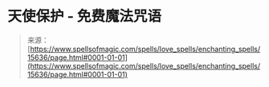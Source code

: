 <!--yml

category: 未分类

date: 2024-06-12 18:55:09

-->

# 天使保护 - 免费魔法咒语

> 来源：[https://www.spellsofmagic.com/spells/love_spells/enchanting_spells/15636/page.html#0001-01-01](https://www.spellsofmagic.com/spells/love_spells/enchanting_spells/15636/page.html#0001-01-01)
